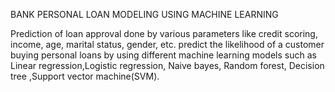 BANK PERSONAL LOAN MODELING USING MACHINE LEARNING

Prediction of loan approval done by various parameters like credit scoring, income, age, marital status, gender, etc. predict the likelihood of a customer buying personal loans by using different machine learning models such as Linear regression,Logistic regression, Naive bayes, Random forest, Decision tree ,Support vector machine(SVM).
